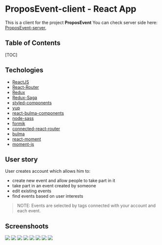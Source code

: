 # ProposEvent-client - React App

This is a client for the project **ProposEvent**
You can check server side here: [ProposEvent-server](https://github.com/wglugla/ProposEvent-server),

## Table of Contents

[TOC]

## Techologies

- [ReactJS](https://reactjs.org/docs/getting-started.html)
- [React-Router](https://reacttraining.com/react-router/web/guides/quick-start)
- [Redux](https://redux.js.org/basics/usage-with-react)
- [Redux-Saga](https://github.com/redux-saga/redux-saga)
- [styled-components](https://www.styled-components.com/)
- [yup](https://www.npmjs.com/package/yup)
- [react-bulma-components](https://www.npmjs.com/package/react-bulma-components)
- [node-sass](https://github.com/sass/node-sass)
- [formik](https://github.com/jaredpalmer/formik)
- [connected-react-router](https://github.com/supasate/connected-react-router)
- [bulma](https://bulma.io/)
- [react-moment](https://www.npmjs.com/package/react-moment)
- [moment-js](https://momentjs.com/)

## User story

User creates account which allows him to:

- create new event and allow people to take part in it
- take part in an event created by someone
- edit existing events
- find events based on user interests

> NOTE: Events are selected by tags connected with your account and each event.

## Screenshoots

![](https://i.imgur.com/LqD8JPU.png)
![](https://i.imgur.com/gb092Dk.png)
![](https://i.imgur.com/oVzzVuA.png)
![](https://user-images.githubusercontent.com/25866930/57192428-9cb91780-6f30-11e9-84ed-2bf825454309.png)
![](https://user-images.githubusercontent.com/25866930/57192450-ec97de80-6f30-11e9-87c4-2ffee5f97f88.png)
![](https://user-images.githubusercontent.com/25866930/57192451-ec97de80-6f30-11e9-92c3-45ba8e39f343.png)
![](https://i.imgur.com/5I5tC7z.png)
![](https://i.imgur.com/2CEXA3w.png)

